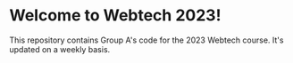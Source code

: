 # Welcome to Webtech 2023!
This repository contains Group A's code for the 2023 Webtech course. It's updated on a weekly basis.
